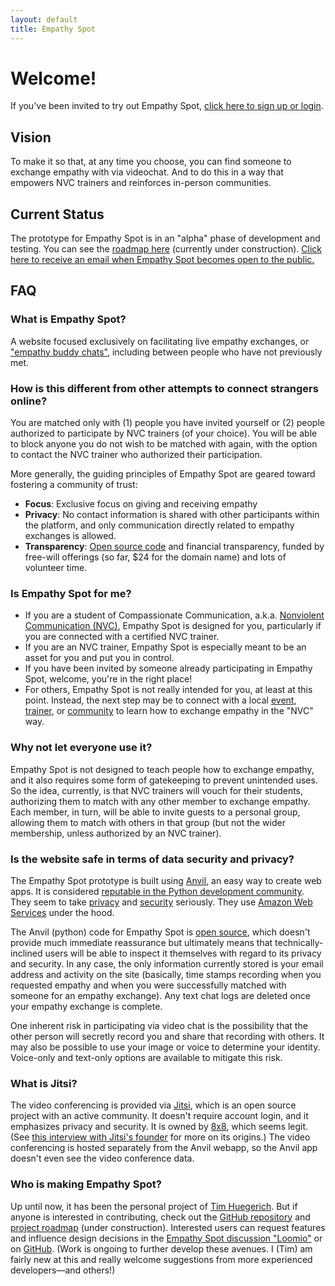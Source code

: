 ```yaml
---
layout: default
title: Empathy Spot
---
```


# Welcome! 

If you've been invited to try out Empathy Spot, [click here to sign up or login](https://www.empathyspot.org/in/).

## Vision

To make it so that, at any time you choose, you can find someone to exchange empathy with via videochat. And to do this in a way that empowers NVC trainers and reinforces in-person communities.

## Current Status

The prototype for Empathy Spot is in an "alpha" phase of development and testing. You can see the [roadmap here](https://github.com/hugetim/empathyspot/projects/1) (currently under construction). [Click here to receive an email when Empathy Spot becomes open to the public.](http://eepurl.com/gAHrFT) 

## FAQ

### What is Empathy Spot?

A website focused exclusively on facilitating live empathy exchanges, or ["empathy buddy chats"](http://www.nycnvc.org/empathy_network/empathy-buddy-handbook/), including between people who have not previously met. 

### How is this different from other attempts to connect strangers online?

You are matched only with (1) people you have invited yourself or (2) people authorized to participate by NVC trainers (of your choice). You will be able to block anyone you do not wish to be matched with again, with the option to contact the NVC trainer who authorized their participation.

More generally, the guiding principles of Empathy Spot are geared toward fostering a community of trust:

* **Focus**: Exclusive focus on giving and receiving empathy
* **Privacy**: No contact information is shared with other participants within the platform, and only communication directly related to empathy exchanges is allowed. 
* **Transparency**: [Open source code](https://github.com/hugetim/empathyspot) and financial transparency, funded by free-will offerings (so far, $24 for the domain name) and lots of volunteer time.

### Is Empathy Spot for me?

* If you are a student of Compassionate Communication, a.k.a. [Nonviolent Communication (NVC)](http://www.nycnvc.org/our-work/), Empathy Spot is designed for you, particularly if you are connected with a certified NVC trainer. 
* If you are an NVC trainer, Empathy Spot is especially meant to be an asset for you and put you in control. 
* If you have been invited by someone already participating in Empathy Spot, welcome, you're in the right place! 
* For others, Empathy Spot is not really intended for you, at least at this point. Instead, the next step may be to connect with a local [event](https://www.cnvc.org/trainings), [trainer](https://www.cnvc.org/trainers), or [community](https://www.cnvc.org/trainings/practice-groups) to learn how to exchange empathy in the "NVC" way.

### Why not let everyone use it?

Empathy Spot is not designed to teach people how to exchange empathy, and it also requires some form of gatekeeping to prevent unintended uses. So the idea, currently, is that NVC trainers will vouch for their students, authorizing them to match with any other member to exchange empathy. Each member, in turn, will be able to invite guests to a personal group, allowing them to match with others in that group (but not the wider membership, unless authorized by an NVC trainer). 

### Is the website safe in terms of data security and privacy?

The Empathy Spot prototype is built using [Anvil](https://anvil.works/), an easy way to create web apps. It is considered [reputable in the Python development community](https://talkpython.fm/episodes/show/138/anvil-all-web-all-python). They seem to take [privacy](https://anvil.works/privacy) and [security](https://anvil.works/docs/security) seriously. They use [Amazon Web Services](https://www.sumologic.com/insight/aws/) under the hood.

The Anvil (python) code for Empathy Spot is [open source](https://github.com/hugetim/empathyspot), which doesn't provide much immediate reassurance but ultimately means that technically-inclined users will be able to inspect it themselves with regard to its privacy and security. In any case, the only information currently stored is your email address and activity on the site (basically, time stamps recording when you requested empathy and when you were successfully matched with someone for an empathy exchange). Any text chat logs are deleted once your empathy exchange is complete.

One inherent risk in participating via video chat is the possibility that the other person will secretly record you and share that recording with others. It may also be possible to use your image or voice to determine your identity. Voice-only and text-only options are available to mitigate this risk.

### What is Jitsi?

The video conferencing is provided via [Jitsi](https://github.com/jitsi/jitsi-meet), which is an open source project with an active community. It doesn't require account login, and it emphasizes privacy and security. It is owned by [8x8](https://www.8x8.com/about-us), which seems legit. (See [this interview with Jitsi's founder](https://www.8x8.com/blog/episode-5-meet-jitsi) for more on its origins.) The video conferencing is hosted separately from the Anvil webapp, so the Anvil app doesn't even see the video conference data.

### Who is making Empathy Spot?

Up until now, it has been the personal project of [Tim Huegerich](https://www.linkedin.com/in/tim-huegerich-26101a8/). But if anyone is interested in contributing, check out the [GitHub repository](https://github.com/hugetim/empathyspot) and [project roadmap](https://github.com/hugetim/empathyspot/projects/1) (under construction). Interested users can request features and influence design decisions in the [Empathy Spot discussion "Loomio"](https://www.loomio.org/g/CtW4A2KG/empathy-spot-discussion) or on [GitHub](https://github.com/hugetim/empathyspot/issues). (Work is ongoing to further develop these avenues. I (Tim) am fairly new at this and really welcome suggestions from more experienced developers&mdash;and others!)
